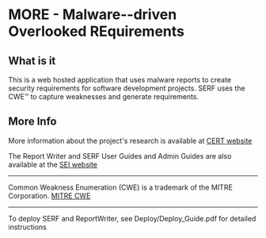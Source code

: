 # MORE - Malware--driven Overlooked REquirements

## What is it

This is a web hosted application that uses malware reports to create
security requirements for software development projects. SERF uses the
CWE&trade; to capture weaknesses and generate requirements.

## More Info

More information about the project's research is available at
[CERT website](http://www.cert.org/cybersecurity-engineering/research/security-requirements-elicitation.cfm)

The Report Writer and SERF User Guides and Admin Guides are also
available at the [SEI website](http://resources.sei.cmu.edu/library/asset-view.cfm?assetid=463913)




---

Common Weakness Enumeration (CWE) is a trademark of the MITRE Corporation.
[MITRE CWE](http://cwe.mitre.org)

---

To deploy SERF and ReportWriter, see Deploy/Deploy_Guide.pdf for detailed instructions
